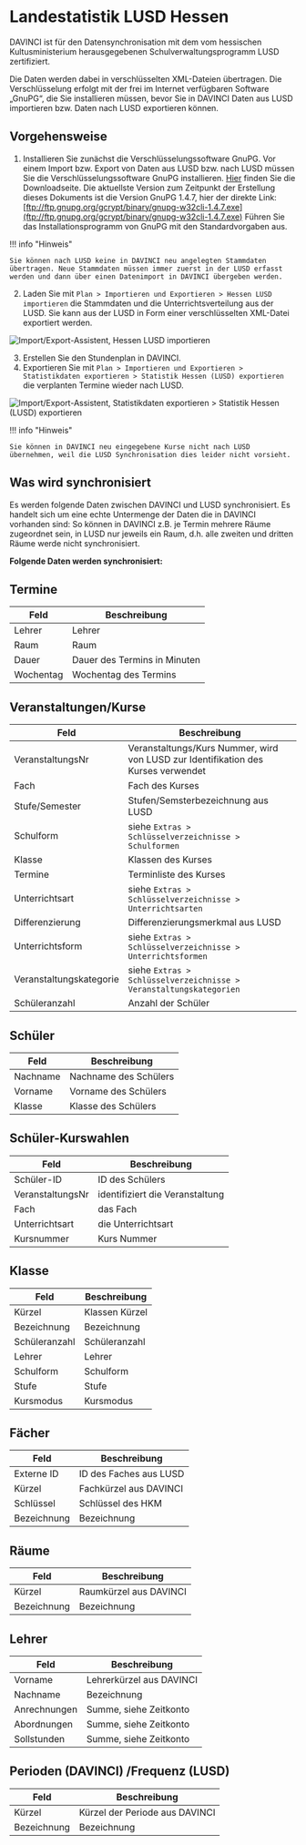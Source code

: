 # Landestatistik LUSD Hessen

DAVINCI ist für den Datensynchronisation mit dem vom hessischen Kultusministerium herausgegebenen Schulverwaltungsprogramm LUSD zertifiziert.

Die Daten werden dabei in verschlüsselten XML-Dateien übertragen. Die Verschlüsselung erfolgt mit der frei im Internet verfügbaren Software „GnuPG“, die Sie installieren müssen, bevor Sie in DAVINCI Daten aus LUSD importieren bzw. Daten nach LUSD exportieren können.

## Vorgehensweise

1. Installieren Sie zunächst die Verschlüsselungssoftware GnuPG. Vor einem Import bzw. Export von Daten aus LUSD bzw. nach LUSD müssen Sie die Verschlüsselungssoftware GnuPG installieren. [Hier](https://www.gnupg.org/%28de%29/download/index.html) finden Sie die Downloadseite. Die aktuellste Version zum Zeitpunkt der Erstellung dieses Dokuments ist die Version GnuPG 1.4.7, hier der direkte Link:
[ftp://ftp.gnupg.org/gcrypt/binary/gnupg-w32cli-1.4.7.exe](ftp://ftp.gnupg.org/gcrypt/binary/gnupg-w32cli-1.4.7.exe)
Führen Sie das Installationsprogramm von GnuPG mit den Standardvorgaben aus.

!!! info "Hinweis"

    Sie können nach LUSD keine in DAVINCI neu angelegten Stammdaten übertragen. Neue Stammdaten müssen immer zuerst in der LUSD erfasst werden und dann über einen Datenimport in DAVINCI übergeben werden.

2. Laden Sie mit `Plan > Importieren und Exportieren > Hessen LUSD importieren` die Stammdaten und die Unterrichtsverteilung aus der LUSD. Sie kann aus der LUSD in Form einer verschlüsselten XML-Datei exportiert werden.

![Import/Export-Assistent, Hessen LUSD importieren](/assets/images/regionales/reg1.png)

3. Erstellen Sie den Stundenplan in DAVINCI.
4. Exportieren Sie mit `Plan > Importieren und Exportieren > Statistikdaten exportieren > Statistik Hessen (LUSD) exportieren`  die verplanten Termine wieder nach LUSD.

![Import/Export-Assistent, Statistikdaten exportieren > Statistik Hessen (LUSD) exportieren](/assets/images/regionales/reg2.png)

!!! info "Hinweis"

    Sie können in DAVINCI neu eingegebene Kurse nicht nach LUSD übernehmen, weil die LUSD Synchronisation dies leider nicht vorsieht.

## Was wird synchronisiert

Es werden folgende Daten zwischen DAVINCI und LUSD synchronisiert. Es handelt sich um eine echte Untermenge der Daten die in DAVINCI vorhanden sind: So können in DAVINCI z.B. je Termin mehrere Räume zugeordnet sein, in LUSD nur jeweils ein Raum, d.h. alle zweiten und dritten Räume werde nicht synchronisiert.

**Folgende Daten werden synchronisiert:**

## Termine

| Feld      | Beschreibung                 |
| --------- | ---------------------------- |
| Lehrer    | Lehrer                       |
| Raum      | Raum                         |
| Dauer     | Dauer des Termins in Minuten |
| Wochentag | Wochentag des Termins        |

## Veranstaltungen/Kurse

| Feld                    | Beschreibung                                                                      |
| ----------------------- | --------------------------------------------------------------------------------- |
| VeranstaltungsNr        | Veranstaltungs/Kurs Nummer, wird von LUSD zur Identifikation des Kurses verwendet |
| Fach                    | Fach des Kurses                                                                   |
| Stufe/Semester          | Stufen/Semsterbezeichnung aus LUSD                                                |
| Schulform               | siehe `Extras > Schlüsselverzeichnisse > Schulformen`                             |
| Klasse                  | Klassen des Kurses                                                                |
| Termine                 | Terminliste des Kurses                                                            |
| Unterrichtsart          | siehe `Extras > Schlüsselverzeichnisse > Unterrichtsarten`                        |
| Differenzierung         | Differenzierungsmerkmal aus LUSD                                                  |
| Unterrichtsform         | siehe `Extras > Schlüsselverzeichnisse > Unterrichtsformen`                       |
| Veranstaltungskategorie | siehe `Extras > Schlüsselverzeichnisse > Veranstaltungskategorien`                |
| Schüleranzahl           | Anzahl der Schüler                                                                |

## Schüler

| Feld     | Beschreibung          |
| -------- | --------------------- |
| Nachname | Nachname des Schülers |
| Vorname  | Vorname des Schülers  |
| Klasse   | Klasse des Schülers   |

## Schüler-Kurswahlen

| Feld             | Beschreibung                    |
| ---------------- | ------------------------------- |
| Schüler-ID       | ID des Schülers                 |
| VeranstaltungsNr | identifiziert die Veranstaltung |
| Fach             | das Fach                        |
| Unterrichtsart   | die Unterrichtsart              |
| Kursnummer       | Kurs Nummer                     |

## Klasse

| Feld          | Beschreibung   |
| ------------- | -------------- |
| Kürzel        | Klassen Kürzel |
| Bezeichnung   | Bezeichnung    |
| Schüleranzahl | Schüleranzahl  |
| Lehrer        | Lehrer         |
| Schulform     | Schulform      |
| Stufe         | Stufe          |
| Kursmodus     | Kursmodus      |

## Fächer

| Feld        | Beschreibung           |
| ----------- | ---------------------- |
| Externe ID  | ID des Faches aus LUSD |
| Kürzel      | Fachkürzel aus DAVINCI |
| Schlüssel   | Schlüssel des HKM      |
| Bezeichnung | Bezeichnung            |

## Räume

| Feld        | Beschreibung           |
| ----------- | ---------------------- |
| Kürzel      | Raumkürzel aus DAVINCI |
| Bezeichnung | Bezeichnung            |

## Lehrer

| Feld         | Beschreibung             |
| ------------ | ------------------------ |
| Vorname      | Lehrerkürzel aus DAVINCI |
| Nachname     | Bezeichnung              |
| Anrechnungen | Summe, siehe Zeitkonto   |
| Abordnungen  | Summe, siehe Zeitkonto   |
| Sollstunden  | Summe, siehe Zeitkonto   |

## Perioden (DAVINCI) /Frequenz (LUSD)

| Feld        | Beschreibung                   |
| ----------- | ------------------------------ |
| Kürzel      | Kürzel der Periode aus DAVINCI |
| Bezeichnung | Bezeichnung                    |
